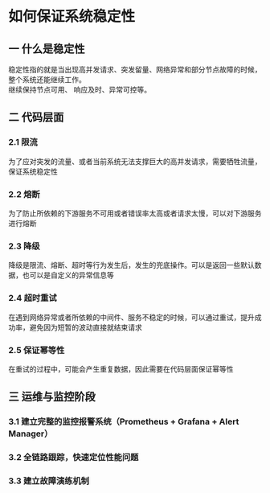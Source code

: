 # 如何保证系统稳定性

## 一 什么是稳定性
稳定性指的就是当出现高并发请求、突发留量、网络异常和部分节点故障的时候，整个系统还能继续工作。  
继续保持节点可用、 响应及时、异常可控等。  

## 二 代码层面
### 2.1 限流
为了应对突发的流量、或者当前系统无法支撑巨大的高并发请求，需要牺牲流量，保证系统稳定性  

### 2.2 熔断
为了防止所依赖的下游服务不可用或者错误率太高或者请求太慢，可以对下游服务进行熔断

### 2.3 降级
降级是限流、熔断、超时等行为发生后，发生的兜底操作。可以是返回一些默认数据，也可以是自定义的异常信息等  

### 2.4 超时重试
在遇到网络异常或者所依赖的中间件、服务不稳定的时候，可以通过重试，提升成功率，避免因为短暂的波动直接就结束请求  

### 2.5 保证幂等性
在重试的过程中，可能会产生重复数据，因此需要在代码层面保证幂等性  

## 三 运维与监控阶段
### 3.1 建立完整的监控报警系统（Prometheus + Grafana + Alert Manager）
### 3.2 全链路跟踪，快速定位性能问题
### 3.3 建立故障演练机制